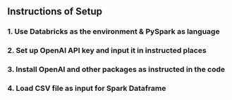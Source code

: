 ## Instructions of Setup
### 1. Use Databricks as the environment & PySpark as language
### 2. Set up OpenAI API key and input it in instructed places
### 3. Install OpenAI and other packages as instructed in the code
### 4. Load CSV file as input for Spark Dataframe
